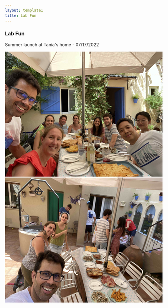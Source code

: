 ```yaml
---
layout: template1
title: Lab Fun
---
```


### Lab Fun


<div class="jumbotron">
    <p> 
Summer launch at Tania's home - 07/17/2022
</p> 
<table>
	<tr>
	<img data-u="image" src="../assets/img/Tania_home_2022.jpg" width="600" height="400"/>
	</tr>
	<tr>
	<img data-u="image" src="../assets/img/Tania_home_2022_2.jpg" width="600" height="400"/>
</tr>
</table>
</div>




